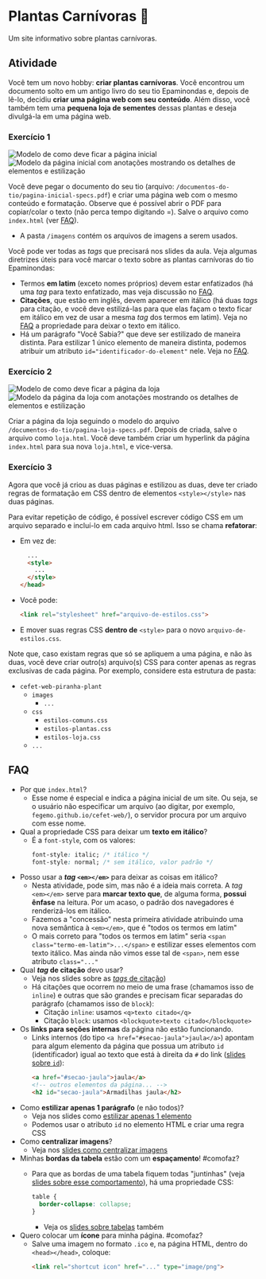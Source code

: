 # Plantas Carnívoras 🦖

Um site informativo sobre plantas carnívoras. 

## Atividade

Você tem um novo hobby: **criar plantas carnívoras**. Você encontrou um
documento solto em um antigo livro do seu tio Epaminondas e, depois de lê-lo,
decidiu **criar uma página web com seu conteúdo**. Além disso, você também tem
uma **pequena loja de sementes** dessas plantas e deseja divulgá-la em uma
página web.


### Exercício 1

![Modelo de como deve ficar a página inicial](documentos-do-tio/pagina-inicial.png)
![Modelo da página inicial com anotações mostrando os detalhes de elementos e estilização](documentos-do-tio/pagina-inicial-specs.png)

Você deve pegar o documento do seu tio (arquivo:
`/documentos-do-tio/pagina-inicial-specs.pdf`) e criar uma página web com o
mesmo conteúdo e formatação. Observe que é possível abrir o PDF para
copiar/colar o texto (não perca tempo digitando =). Salve o arquivo como 
`index.html` (ver [FAQ](#faq)).
  - A pasta `/imagens` contém os arquivos de imagens a serem usados.


Você pode ver todas as _tags_ que precisará nos slides da aula. Veja
algumas diretrizes úteis para você marcar o texto sobre as plantas
carnívoras do tio Epaminondas:

- Termos **em latim** (exceto nomes próprios) devem estar
  enfatizados (há uma _tag_ para texto enfatizado, mas veja discussão no [FAQ](#faq).
- **Citações**, que estão em inglês, devem aparecer em itálico 
  (há duas _tags_ para citação, e você deve estilizá-las para que
  elas façam o texto ficar em itálico em vez de usar a mesma 
  _tag_ dos termos em latim). Veja no [FAQ](#faq) a propriedade para
  deixar o texto em itálico.
- Há um parágrafo "Você Sabia?" que deve ser estilizado de maneira distinta.
  Para estilizar 1 único elemento de maneira distinta, podemos atribuir um
  atributo `id="identificador-do-element"` nele. Veja no [FAQ](#faq).


### Exercício 2

![Modelo de como deve ficar a página da loja](documentos-do-tio/pagina-loja.png)
![Modelo da página da loja com anotações mostrando os detalhes de elementos e estilização](documentos-do-tio/pagina-loja-specs.png)

Criar a página da loja seguindo o modelo do arquivo  
`/documentos-do-tio/pagina-loja-specs.pdf`. Depois de criada, salve o arquivo
como `loja.html`. Você deve também criar um hyperlink da página `index.html`
para sua nova `loja.html`, e vice-versa.


### Exercício 3

Agora que você já criou as duas páginas e estilizou as duas, deve ter
criado regras de formatação em CSS dentro de elementos `<style></style>`
nas duas páginas.

Para evitar repetição de código, é possível escrever código CSS em um arquivo
separado e incluí-lo em cada arquivo html. Isso se chama **refatorar**:

- Em vez de:
  ```html
    ...
    <style>
      ...
    </style>
  </head>
  ```
- Você pode:
  ```html
  <link rel="stylesheet" href="arquivo-de-estilos.css">
  ```

- E mover suas regras CSS **dentro de** `<style>` para o novo `arquivo-de-estilos.css`.

Note que, caso existam regras que só se apliquem a uma página, e não às duas,
você deve criar outro(s) arquivo(s) CSS para conter apenas as regras
exclusivas de cada página. Por exemplo, considere esta estrutura de pasta:
  - `cefet-web-piranha-plant`
    - `images`
      - `...`
    - `css`
      - `estilos-comuns.css`
      - `estilos-plantas.css`
      - `estilos-loja.css`
    - `...`


## FAQ

- Por que `index.html`?
  - Esse nome é especial e indica a página inicial de um site. Ou seja,
    se o usuário não especificar um arquivo (ao digitar, por exemplo,
    `fegemo.github.io/cefet-web/`), o servidor procura por um arquivo com esse
    nome.
- Qual a propriedade CSS para deixar um **texto em itálico**?
  - É a `font-style`, com os valores:
    ```css
    font-style: italic; /* itálico */
    font-style: normal; /* sem itálico, valor padrão */
    ```
- Posso usar a **_tag_ `<em></em>`** para deixar as coisas em itálico?
  - Nesta atividade, pode sim, mas não é a ideia mais correta.
    A _tag_ `<em></em>` serve para **marcar texto que**, de
    alguma forma, **possui ênfase** na leitura. Por um acaso, o padrão dos navegadores
    é renderizá-los em itálico.
  - Fazemos a "concessão" nesta primeira atividade atribuindo uma nova semântica à `<em></em>`,
    que é "todos os termos em latim"
  - O mais correto para "todos os termos em latim" seria `<span class="termo-em-latim">...</span>`
    e estilizar esses elementos com texto itálico. Mas ainda não vimos esse tal de `<span>`,
    nem esse atributo `class="..."`
- Qual **_tag_ de citação** devo usar?
  - Veja nos slides sobre as [_tags_ de citação][tags-de-listas])
  - Há citações que ocorrem no meio de uma frase (chamamos isso de `inline`) e
    outras que são grandes e precisam ficar separadas do parágrafo (chamamos
    isso de `block`):
    - Citação `inline`: usamos `<q>texto citado</q>`
    - Citação `block`: usamos `<blockquote>texto citado</blockquote>`
- Os **links para seções internas** da página não estão funcionando.
  - Links internos (do tipo `<a href="#secao-jaula">jaula</a>`) apontam para
    algum elemento da página que possua um atributo `id` (identificador)
    igual ao texto que está à direita da `#` do link 
    ([slides sobre `id`][id-de-um-elemento]):
    ```html
    <a href="#secao-jaula">jaula</a>
    <!-- outros elementos da página... -->
    <h2 id="secao-jaula">Armadilhas jaula</h2>
    ```
- Como **estilizar apenas 1 parágrafo** (e não todos)?
  - Veja nos slides como [estilizar apenas 1 elemento][seletor-de-id]
  - Podemos usar o atributo `id` no elemento HTML e criar uma regra CSS
- Como **centralizar imagens**?
  - Veja nos [slides como centralizar imagens][centralizando-imagens]
- Minhas **bordas da tabela** estão com um **espaçamento**! #comofaz?
  - Para que as bordas de uma tabela fiquem todas "juntinhas"
    (veja [slides sobre esse comportamento][propriedade-border-collapse]), há uma
    propriedade CSS:

    ```css
    table {
      border-collapse: collapse;
    }
    ```
    - Veja os [slides sobre tabelas][tabelas] também
- Quero colocar um **ícone** para minha página. #comofaz?
  - Salve uma imagem no formato `.ico` e, na página HTML, dentro
    do `<head></head>`, coloque:
    ```html
    <link rel="shortcut icon" href="..." type="image/png">
    ```


[id-de-um-elemento]: https://fegemo.github.io/cefet-web/classes/html2/#id-de-um-elemento-html
[seletor-de-id]: https://fegemo.github.io/cefet-web/classes/html2/#seletor-de-id
[centralizando-imagens]: https://fegemo.github.io/cefet-web/classes/html2/#centralizando-imagens
[tags-de-listas]: https://fegemo.github.io/cefet-web/classes/html2/#tags-de-listas
[tabelas]: https://fegemo.github.io/cefet-web/classes/html2/#tabelas
[propriedade-border-collapse]: https://fegemo.github.io/cefet-web/classes/html2/#propriedade-border-collapse

